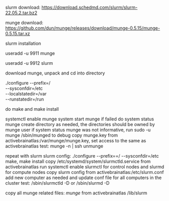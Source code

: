 slurm download:
https://download.schedmd.com/slurm/slurm-22.05.2.tar.bz2

munge download:
https://github.com/dun/munge/releases/download/munge-0.5.15/munge-0.5.15.tar.xz

slurm installation

useradd  -u 9911 munge

useradd  -u 9912 slurm

download munge, unpack and cd into directory

./configure --prefix=/ \
--sysconfdir=/etc \
--localstatedir=/var \
--runstatedir=/run

do make and make install

systemctl enable munge
system start munge
if failed do
system status munge
create directory as needed, the directories should be owned by munge user
if system status munge was not informative, run sudo -u munge /sbin/munged to debug
copy munge.key from activebrainatlas:/var/munge/munge.key, set access to the same as activebrainatlas
test:
munge -n | ssh <to activebrainatlas> unmunge

repeat with slurm
slurm config:
./configure --prefix==/ --sysconfdir=/etc
make, make install
copy /etc/systemd/system/slurmctld.service from activebrainatlas
run systemctl enable slurmctl for control nodes and slurmd for compute nodes
copy slurm config from activebrainatlas:/etc/slurm.conf add new computer as needed and update conf file for all computers in the cluster
test:
/sbin/slurmctld -D
or
/sbin/slurmd -D

copy all munge related files: *munge* from activebrainatlas  /lib/slurm
